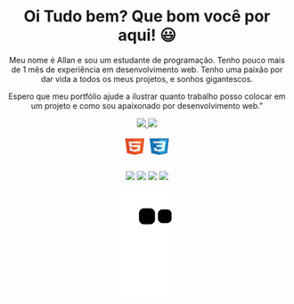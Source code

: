   <div>
  <h1 align="center">Oi Tudo bem? Que bom você por aqui! 😃️</h1><div align="center">

<p align="center">Meu nome é Allan e sou um estudante de programação. Tenho pouco mais de 1 mês de experiência em desenvolvimento web. Tenho uma paixão por dar vida a todos os meus projetos, e sonhos gigantescos.

Espero que meu portfólio ajude a ilustrar quanto trabalho posso colocar em um projeto e como sou apaixonado por desenvolvimento web."</i></p>

<div align="center">
  <a href="https://github.com/Allan-Carlos">
    <img height="150em" src="https://github-readme-stats.vercel.app/api?username=Allan-Carlos&count_private=true&include_all_commits=true&show_icons=true&theme=dracula&hide_border=false&show_owner=true"/>
    <img height="150em" src="https://github-readme-stats.vercel.app/api/top-langs/?username=Allan-Carlos&theme=dracula&hide_border=false&&layout=compact"/>
  </a>
</div>

<div align="center" valign="top"><br>
  <img align="center" alt="HTML" height="30" width="40" src="https://raw.githubusercontent.com/devicons/devicon/master/icons/html5/html5-original.svg">
  <img align="center" alt="CSS" height="30" width="40" src="https://raw.githubusercontent.com/devicons/devicon/master/icons/css3/css3-original.svg">
  <!--<img align="center" alt="React" height="30" width="40" src="https://raw.githubusercontent.com/devicons/devicon/master/icons/react/react-original.svg">
  <img align="center" alt="Redux" height="30" width="40" src="https://raw.githubusercontent.com/devicons/devicon/master/icons/redux/redux-original.svg">
  <img align="center" alt="Js" height="30" width="40" src="https://raw.githubusercontent.com/devicons/devicon/master/icons/javascript/javascript-plain.svg">
  <img align="center" alt="nodejs" height="30" width="40" src="https://cdn.worldvectorlogo.com/logos/nodejs-icon.svg">
  <img align="center" alt="Wa-Jest" height="30" width="40" src="https://cdn.jsdelivr.net/gh/devicons/devicon/icons/jest/jest-plain.svg">
  <img align="center" alt="git" height="30" width="40" src="https://raw.githubusercontent.com/devicons/devicon/master/icons/git/git-original.svg">
  <img align="center" alt="github" height="35" width="35" src="https://raw.githubusercontent.com/devicons/devicon/master/icons/github/github-original.svg">
  <img align="center" alt="linux" height="30" width="40" src="https://raw.githubusercontent.com/devicons/devicon/master/icons/linux/linux-original.svg"> -->
</div>

  ##
 
<div align="center">
   <a href="https://www.instagram.com/allancarlos_1/"><img src="https://img.shields.io/badge/-Instagram-%23E4405F?style=for-the-badge&logo=instagram&logoColor=white"></a>
   <a href="https://www.linkedin.com/in/allan-carlos/"><img src="https://img.shields.io/badge/-LinkedIn-%230077B5?style=for-the-badge&logo=linkedin&logoColor=white"></a>
   <a href="https://discord.gg/nJyc324E8B"><img src="https://img.shields.io/badge/Discord-7289DA?style=for-the-badge&logo=discord&logoColor=white"></a> 
   <a href="mailto:allan3017carlos@gmail.com"><img src="https://img.shields.io/badge/-Gmail-%23333?style=for-the-badge&logo=gmail&logoColor=white"></a>
<!-- <a href="#"><img src="https://img.shields.io/badge/YouTube-FF0000?style=for-the-badge&logo=youtube&logoColor=white"></a> -->
<!-- <a href="#"><img src="https://img.shields.io/badge/Facebook-1877F2?style=for-the-badge&logo=facebook&logoColor=white"></a> -->
</div>

<div align="center">
  
  ![Snake animation](https://github.com/Allan-Carlos/Allan-Carlos/blob/output/github-contribution-grid-snake.svg)
  
</div>

